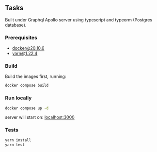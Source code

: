 
## Tasks
Built under Graphql Apollo server using typescript and typeorm (Postgres database).

### Prerequisites
* docker@20.10.6
* yarn@1.22.4

### Build

Build the images first, running:
````sh
docker compose build
````
### Run locally
   ```sh
   docker compose up -d
   ```
server will start on: [localhost:3000](http://localhost:3000)

### Tests
   ```sh
   yarn install
   yarn test
   ```
